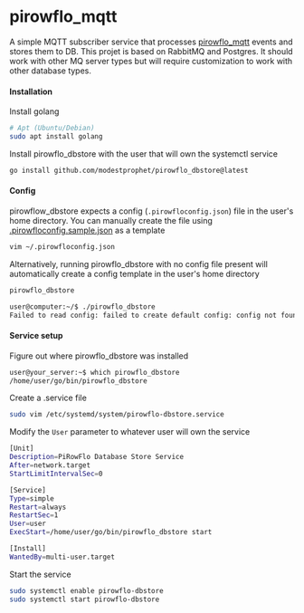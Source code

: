 # pirowflo_mqtt
A simple MQTT subscriber service that processes [pirowflo_mqtt](https://github.com/modestprophet/pirowflo_mqtt) events and stores them to DB.  This projet is based on RabbitMQ and Postgres.  It should work with other MQ server types but will require customization to work with other database types.  

#### Installation
Install golang
```bash
# Apt (Ubuntu/Debian)
sudo apt install golang
```

Install pirowflo_dbstore with the user that will own the systemctl service
```bash
go install github.com/modestprophet/pirowflo_dbstore@latest
```


#### Config
pirowflow_dbstore expects a config (`.pirowfloconfig.json`) file in the user's home directory.  You can manually create the file using [.pirowfloconfig.sample.json](.pirowfloconfig.sample.json) as a template
```bash
vim ~/.pirowfloconfig.json
```

Alternatively, running pirowflo_dbstore with no config file present will automatically create a config template in the user's home directory
```bash
pirowflo_dbstore
```

```bash
user@computer:~/$ ./pirowflo_dbstore                    
Failed to read config: failed to create default config: config not found. please edit the newly created default config created at /home/user/.pirowfloconfig.json
```



#### Service setup
Figure out where pirowflo_dbstore was installed
```bash
user@your_server:~$ which pirowflo_dbstore
/home/user/go/bin/pirowflo_dbstore
```

Create a .service file
```bash
sudo vim /etc/systemd/system/pirowflo-dbstore.service
```

Modify the `User` parameter to whatever user will own the service
```bash
[Unit]
Description=PiRowFlo Database Store Service
After=network.target
StartLimitIntervalSec=0

[Service]
Type=simple
Restart=always
RestartSec=1
User=user
ExecStart=/home/user/go/bin/pirowflo_dbstore start

[Install]
WantedBy=multi-user.target
```

Start the service
```bash
sudo systemctl enable pirowflo-dbstore 
sudo systemctl start pirowflo-dbstore
```




